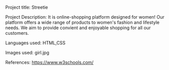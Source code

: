 Project title: Streetie

Project Description: It is online-shopping platform designed for women! Our platform offers a wide range of products to women's fashion and lifestyle needs.
We aim to provide convient and enjoyable shopping for all our customers.

Languages used: HTML,CSS

Images used: girl.jpg

References: https://www.w3schools.com/

